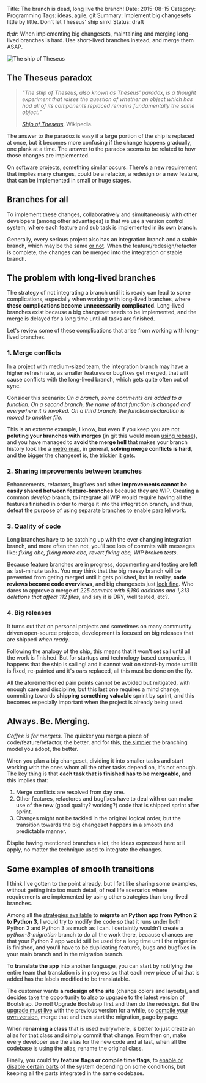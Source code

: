 Title: The branch is dead, long live the branch!
Date: 2015-08-15
Category: Programming
Tags: ideas, agile, git
Summary: Implement big changesets little by little. Don't let Theseus' ship sink!
Status: draft

*tl;dr*: When implementing big changesets, maintaining and merging long-lived
branches is hard. Use short-lived branches instead, and merge them ASAP.

![The ship of Theseus](/images/ship.jpg)


## The Theseus paradox

> *"The ship of Theseus, also known as Theseus' paradox, is a thought experiment
> that raises the question of whether an object which has had all of its 
> components replaced remains fundamentally the same object."*
>
> <cite>[Ship of Theseus][1]</cite>. Wikipedia.

The answer to the paradox is easy if a large portion of the ship is replaced at
once, but it becomes more confusing if the change happens gradually, one plank
at a time. The answer to the paradox seems to be related to how those changes
are implemented.

On software projects, something similar occurs. There's a new requirement that
implies many changes, could be a refactor, a redesign or a new feature, that
can be implemented in small or huge stages.


## Branches for all

To implement these changes, collaboratively and simultaneously with other
developers (among other advantages) is that we use a version control system,
where each feature and sub task is implemented in its own branch.

Generally, every serious project also has an integration branch and a stable
branch, which may be the same [or not][4]. When the feature/redesign/refactor is
complete, the changes can be merged into the integration or stable branch.


## The problem with long-lived branches

The strategy of not integrating a branch until it is ready can lead to some
complications, especially when working with long-lived branches, where **these
complications become unnecessarily complicated**. Long-lived branches exist
because a big changeset needs to be implemented, and the merge is delayed for a
long time until all tasks are finished.

Let's review some of these complications that arise from working with
long-lived branches.


### 1. Merge conflicts

In a project with medium-sized team, the integration branch may have a higher
refresh rate, as smaller features or bugfixes get merged, that will cause
conflicts with the long-lived branch, which gets quite often out of sync.

Consider this scenario: *On a branch, some comments are added to a function.
On a second branch, the name of that function is changed and everywhere it is
invoked. On a third branch, the function declaration is moved to another file.*

This is an extreme example, I know, but even if you keep you are not **poluting
your branches with merges** (in git this would mean [using rebase][5]), and you
have managed to **avoid the merge hell** that makes your branch history look
like a [metro map][3], in general, **solving merge conflicts is hard**, and the
bigger the changeset is, the trickier it gets.


### 2. Sharing improvements between branches

Enhancements, refactors, bugfixes and other **improvements cannot be easily
shared between feature-branches** because they are WIP. Creating a common
*develop* branch, to integrate all WIP would require having all the features
finished in order to merge it into the integration branch, and thus, defeat the
purpose of using separate branches to enable parallel work.


### 3. Quality of code

Long branches have to be catching up with the ever changing integration branch,
and more often than not, you'll see lots of commits with messages like: *fixing
abc, fixing more abc, revert fixing abc, WIP broken tests*.

Because feature branches are in progress, documenting and testing are left as
last-minute tasks. You may think that the big messy branch will be prevented
from geting merged until it gets polished, but in reality, **code reviews
become code overviews**, and big changesets just [look fine][2]. Who dares to
approve a merge of *225 commits with 6,180 additions and 1,313 deletions that
affect 112 files*, and say it is DRY, well tested, etc?.


### 4. Big releases

It turns out that on personal projects and sometimes on many community driven
open-source projects, development is focused on big releases that are shipped
*when ready*. 

Following the analogy of the ship, this means that it won't set sail until all
the work is finished. But for startups and technology based companies, it
happens that the ship is sailing! and it cannot wait on stand-by mode until it
is fixed, re-painted and it's oars replaced, all this must be done on the fly.

All the aforementioned pain points cannot be avoided but mitigated, with enough
care and discipline, but this last one requires a mind change, commiting towards
**shipping something valuable** sprint by sprint, and this becomes especially
important when the project is already being used.


## Always. Be. Merging. 

*Coffee is for mergers*. The quicker you merge a piece of code/feature/refactor,
the better, and for this, [the simpler][6] the branching model you adopt, the
better.

When you plan a big changeset, dividing it into smaller tasks and start working
with the ones whom all the other tasks depend on, it's not enough. The key
thing is that **each task that is finished has to be mergeable**, and this
implies that:

1. Merge conflicts are resolved from day one.
2. Other features, refactores and bugfixes have to deal with or can make use of
   the new (good quality? working?) code that is shipped sprint after sprint.
3. Changes might not be tackled in the original logical order, but the
   transition towards the big changeset happens in a smooth and predictable
   manner.

Dispite having mentioned branches a lot, the ideas expressed here still apply,
no matter the technique used to integrate the changes.


## Some examples of smooth transitions

I think I've gotten to the point already, but I felt like sharing some examples,
without getting into too much detail, of real life scenarios where requirements
are implemented by using other strategies than long-lived branches.

Among all the [strategies available][7] to **migrate an Python app from Python 2
to Python 3**, I would try to modify the code so that it runs under both Python
2 and Python 3  as much as I can. I certaintly wouldn't create a
*python-3-migration* branch to do all the work there, because chances are that
your Python 2 app would still be used for a long time until the migration is
finished, and you'll have to be duplicating features, bugs and bugfixes in your
main branch and in the migration branch.

To **translate the app** into another language, you can start by notifying the
entire team that translation is in progress so that each new piece of ui that is
added has the labels modified to be translatable.

The customer wants **a redesign of the site** (change colors and layouts), and
decides take the opportunity to also to upgrade to the latest version of
Bootstrap. Do not! Upgrade Bootstrap first and then do the redesign. But the
[upgrade must live][9] with the previous version for a while, so [compile your
own version][10], merge that and then start the migration, page by page.

When **renaming a class** that is used everywhere, is better to just create an
alias for that class and simply commit that change. From then on, make every
developer use the alias for the new code and at last, when all the codebase is
using the alias, rename the original class.

Finally, you could try **feature flags or compile time flags**, to [enable or
disable certain parts][11] of the system depending on some conditions, but
keeping all the parts integrated in the same codebase.


[1]: https://en.wikipedia.org/wiki/Ship_of_Theseus "Ship of Theseus"
[2]: https://twitter.com/iamdevloper/status/397664295875805184 "Code reviews"
[3]: http://www.tugberkugurlu.com/archive/resistance-against-london-tube-map-commit-history-a-k-a--git-merge-hell "Merge Hell"
[4]: http://nvie.com/posts/a-successful-git-branching-model/ "Git Flow"
[5]: https://www.atlassian.com/git/tutorials/merging-vs-rebasing/workflow-walkthrough "Merging vs Rebasing"
[6]: http://scottchacon.com/2011/08/31/github-flow.html "Github Flow"
[7]: http://python3porting.com/strategies.html "Migration strategies"
[8]: http://projectcartoon.com/cartoon/1 "How Projects Really Work"
[9]: http://slides.com/pamelafox/when-bootstrap-attacks "When bootstrap attacks"
[10]: http://ruby.bvision.com/blog/please-stop-embedding-bootstrap-classes-in-your-html "Please stop embedding Bootstrap classes in your HTML!"
[11]: http://blog.travis-ci.com/2014-03-04-use-feature-flags-to-ship-changes-with-confidence/ "Using Feature Flags to Ship Changes with Confidence"

